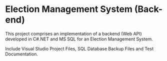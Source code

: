 # Election Management System (Back-end)

This project comprises an implementation of a backend (Web API) developed in C#.NET and MS SQL for an Election Management System.

Include Visual Studio Project Files, SQL Database Backup Files and Test Documentation.
